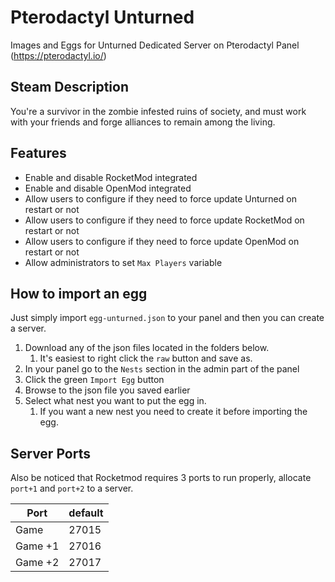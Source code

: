 # Pterodactyl Unturned

Images and Eggs for Unturned Dedicated Server on Pterodactyl Panel (https://pterodactyl.io/)

## Steam Description

You're a survivor in the zombie infested ruins of society, and must work with your friends and forge alliances to remain among the living.

## Features

- Enable and disable RocketMod integrated
- Enable and disable OpenMod integrated
- Allow users to configure if they need to force update Unturned on restart or not
- Allow users to configure if they need to force update RocketMod on restart or not
- Allow users to configure if they need to force update OpenMod on restart or not
- Allow administrators to set `Max Players` variable

## How to import an egg

Just simply import `egg-unturned.json` to your panel and then you can create a server.

1. Download any of the json files located in the folders below.
   1. It's easiest to right click the `raw` button and save as.
2. In your panel go to the `Nests` section in the admin part of the panel
3. Click the green `Import Egg` button
4. Browse to the json file you saved earlier
5. Select what nest you want to put the egg in.
   1. If you want a new nest you need to create it before importing the egg.

## Server Ports

Also be noticed that Rocketmod requires 3 ports to run properly, allocate `port+1` and `port+2` to a server.

| Port    | default |
|---------|---------|
| Game    | 27015   |
| Game +1 | 27016   |
| Game +2 | 27017   |
